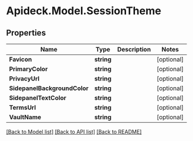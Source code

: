 # Apideck.Model.SessionTheme

## Properties

Name | Type | Description | Notes
------------ | ------------- | ------------- | -------------
**Favicon** | **string** |  | [optional] 
**PrimaryColor** | **string** |  | [optional] 
**PrivacyUrl** | **string** |  | [optional] 
**SidepanelBackgroundColor** | **string** |  | [optional] 
**SidepanelTextColor** | **string** |  | [optional] 
**TermsUrl** | **string** |  | [optional] 
**VaultName** | **string** |  | [optional] 

[[Back to Model list]](../README.md#documentation-for-models) [[Back to API list]](../README.md#documentation-for-api-endpoints) [[Back to README]](../README.md)

